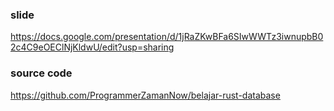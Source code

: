 ### slide
https://docs.google.com/presentation/d/1jRaZKwBFa6SIwWWTz3iwnupbB02c4C9eOEClNjKldwU/edit?usp=sharing

### source code
https://github.com/ProgrammerZamanNow/belajar-rust-database